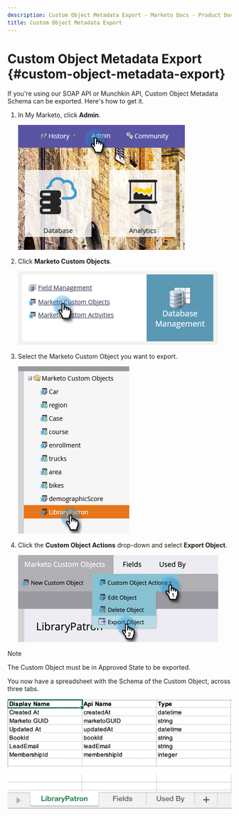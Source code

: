 ```yaml
---
description: Custom Object Metadata Export - Marketo Docs - Product Documentation
title: Custom Object Metadata Export
---
```


# Custom Object Metadata Export {#custom-object-metadata-export}

If you're using our SOAP API or Munchkin API, Custom Object Metadata Schema can be exported. Here's how to get it.

1. In My Marketo, click **Admin**.

   ![](assets/custom-object-metadata-export-1.png)

1. Click **Marketo Custom Objects**.

   ![](assets/custom-object-metadata-export-2.png)

1. Select the Marketo Custom Object you want to export.

   ![](assets/custom-object-metadata-export-3.png)

1. Click the **Custom Object Actions** drop-down and select **Export Object**.

   ![](assets/custom-object-metadata-export-4.png)

>[!NOTE]
>
>The Custom Object must be in Approved State to be exported.

You now have a spreadsheet with the Schema of the Custom Object, across three tabs.

   ![](assets/custom-object-metadata-export-5.png)

   ![](assets/custom-object-metadata-export-6.png)
